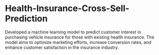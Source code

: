 # Health-Insurance-Cross-Sell-Prediction
Developed a machine learning model to predict customer interest in purchasing vehicle insurance for those with existing health insurance. The model aims to optimize marketing efforts, increase conversion rates, and enhance customer satisfaction in the insurance industry.
